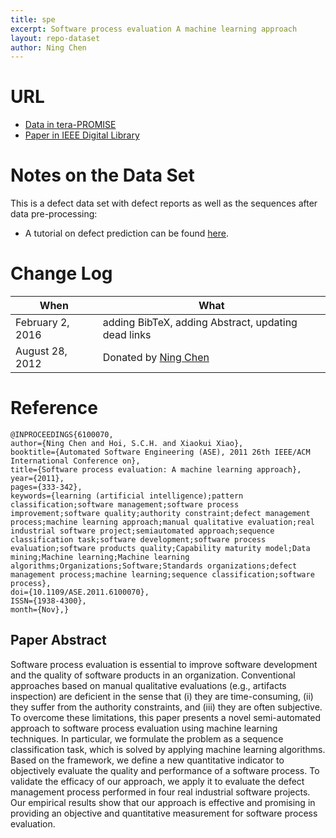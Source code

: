 ```yaml
---
title: spe
excerpt: Software process evaluation A machine learning approach
layout: repo-dataset
author: Ning Chen
---
```



# URL

* [Data in tera-PROMISE](https://terapromise.csc.ncsu.edu:8443/!/#repo/view/head/defect/other-defect/spe)
* [Paper in IEEE Digital Library](http://ieeexplore.ieee.org/xpl/freeabs_all.jsp?arnumber=6100070&abstractAccess=no&userType=inst)

# Notes on the Data Set

This is a defect data set with defect reports as well as the sequences after data pre-processing: <br>
  * A tutorial on defect prediction can be found [here](http://openscience.us/repo/defect/tut.html).


# Change Log

When | What
---- | ----
February 2, 2016 | adding BibTeX, adding Abstract, updating dead links
August 28, 2012 | Donated by [Ning Chen](/repo/people)

# Reference

```
@INPROCEEDINGS{6100070,
author={Ning Chen and Hoi, S.C.H. and Xiaokui Xiao},
booktitle={Automated Software Engineering (ASE), 2011 26th IEEE/ACM International Conference on},
title={Software process evaluation: A machine learning approach},
year={2011},
pages={333-342},
keywords={learning (artificial intelligence);pattern classification;software management;software process improvement;software quality;authority constraint;defect management process;machine learning approach;manual qualitative evaluation;real industrial software project;semiautomated approach;sequence classification task;software development;software process evaluation;software products quality;Capability maturity model;Data mining;Machine learning;Machine learning algorithms;Organizations;Software;Standards organizations;defect management process;machine learning;sequence classification;software process},
doi={10.1109/ASE.2011.6100070},
ISSN={1938-4300},
month={Nov},}
```

## Paper Abstract

Software process evaluation is essential to improve software development and the quality of software products in an organization. Conventional approaches based on manual qualitative evaluations (e.g., artifacts inspection) are deficient in the sense that (i) they are time-consuming, (ii) they suffer from the authority constraints, and (iii) they are often subjective. To overcome these limitations, this paper presents a novel semi-automated approach to software process evaluation using machine learning techniques. In particular, we formulate the problem as a sequence classification task, which is solved by applying machine learning algorithms. Based on the framework, we define a new quantitative indicator to objectively evaluate the quality and performance of a software process. To validate the efficacy of our approach, we apply it to evaluate the defect management process performed in four real industrial software projects. Our empirical results show that our approach is effective and promising in providing an objective and quantitative measurement for software process evaluation.
